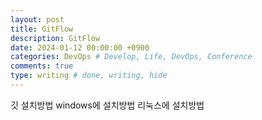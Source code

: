 ```yaml
---
layout: post
title: GitFlow
description: GitFlow
date: 2024-01-12 00:00:00 +0900
categories: DevOps # Develop, Life, DevOps, Conference
comments: true
type: writing # done, writing, hide
---
```


깃 설치방법
windows에 설치방법
리눅스에 설치방법

